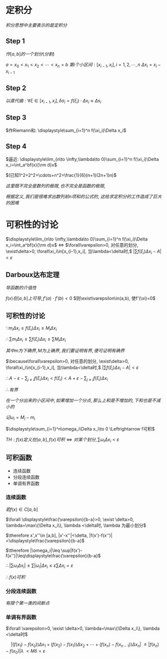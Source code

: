 
# 定积分

$积分思想中主要表示的是定积分$

## Step 1

$作[a,b]的一个划分(分割)$

$a=x_0<x_1<x_2<\cdots<x_n=b$
$第i个小区间: [x_{i-1},x_i], i=1,2,\cdots,n$
$\Delta x_i=x_i-x_{i-1}$

## Step 2

$以直代曲: \forall\xi\in[x_{i-1},x_i],\delta\sigma_i=f(\xi_i)\cdot\Delta x_i\approx \Delta s_i$

## Step 3

$作Riemann和: \displaystyle\sum_{i=1}^n f(\xi_i)\Delta x_i$

## Step 4

$逼近: \displaystyle\lim_{n\to \infty,\lambda\to 0}\sum_{i=1}^n f(\xi_i)\Delta x_i=\int_a^bf(x){\rm d}x$

$(已知1^2+2^2+\cdots+n^2=\frac{1}{6}(n+1)(2n+1)n)$

$这里既不完全是数列的极限, 也不完全是函数的极限,$

$根据定义, 我们是很难求出数列前n项和的公式的,$
$这给求定积分的工作造成了巨大的困难$


# 可积性的讨论

$\displaystyle\lim_{n\to \infty,\lambda\to 0}\sum_{i=1}^n f(\xi_i)\Delta x_i=\int_a^bf(x){\rm d}x$
$\Leftrightarrow$
$\forall\varepsilon>0, 对任意的划分, \exist\delta>0, \forall\xi_i\in[x_{i-1},x_i], 当\lambda<\delta时,$
$|\sum f(\xi_i)\Delta x_i-A|<\varepsilon$

## Darboux达布定理

$导函数的介值性$

$f(x)在[a,b]上可导, f'(a)\cdot f'(b)<0$
$则\exist\varepsilon\in(a,b), 使f'(\xi)=0$

## 可积性的讨论

$\because m_i\Delta x_i\leq f(\xi_i)\Delta x_i\leq M_i\Delta x_i$

$\therefore \displaystyle\sum m_i\Delta x_i\leq \sum f(\xi_i)\Delta x_i\leq \sum M_i\Delta x_i$

$其中m为下确界, M为上确界, 我们要证明有界, 便可证明有确界$

$\because\forall\varepsilon>0, 对任意的划分, \exist\delta>0, \forall\xi_i\in[x_{i-1},x_i], 当\lambda<\delta时,$
$|\sum f(\xi_i)\Delta x_i-A|<\varepsilon$

$\therefore\displaystyle A-\varepsilon-\sum_{j\neq i}f(\xi_i)\Delta x_i<f(\xi_i)<A+\varepsilon-\sum_{j\neq i}f(\xi_i)\Delta x_i$

$\therefore 有界$

$在一个分出来的小区间中, 如果增加一个分点, 那么上和是不增加的, 下和也是不减小的$

$记\omega_i=M_i-m_i$

$\displaystyle\sum_{i=1}^n\omega_i\Delta x_i\to 0 \Leftrightarrow f可积$

$TH: f(x)定义在[a,b], f(x)可积\Leftrightarrow 对某个划分, \sum \omega_i\Delta x_i < \varepsilon$

## 可积函数

* 连续函数
* 分段连续函数
* 单调有界函数

### 连续函数

$若f(x)\in C[a,b]$

$\forall \displaystyle\frac{\varepsilon}{b-a}>0, \exist \delta>0, \lambda=\max\{\Delta x_i\}, \lambda <\delta时, \lambda 为最小划分$

$\therefore x',x''\in [a,b], |x'-x''|<\delta, |f(x')-f(x'')|<\displaystyle\frac{\varepsilon}{b-a}$

$\therefore |\omega_i|\leq \sup|f(x')-f(x'')|\leq\displaystyle\frac{\varepsilon}{b-a}$

$\therefore |\sum\omega_i\Delta x_i|\leq\sum|\omega_i|\Delta x_i\leq \varepsilon \sum\Delta x_i=\varepsilon$

$\therefore f(x)可积$

### 分段连续函数

$有限个第一类的间断点$

### 单调有界函数

$\forall \varepsilon>0, \exist \delta>0, \lambda=\max\{\Delta x_i\}, \lambda <\delta时$

$\quad|(f(x_1)-f(x_0))\Delta x_1+(f(x_2)-f(x_1))\Delta x_2+\cdots +(f(x_n)-f(x_{n-1}))\Delta x_n|$
$\leq |f(x_n)-f(x_0)|\lambda$
$<M\delta=\varepsilon$

